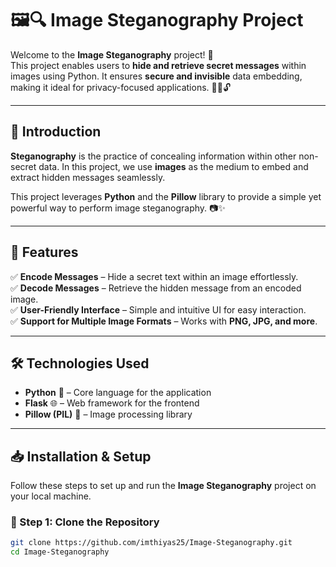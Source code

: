 # 🖼️🔍 Image Steganography Project  

Welcome to the **Image Steganography** project! 🎉  
This project enables users to **hide and retrieve secret messages** within images using Python. It ensures **secure and invisible** data embedding, making it ideal for privacy-focused applications. 🕵️‍♂️🔓  

---

## 🚀 Introduction  

**Steganography** is the practice of concealing information within other non-secret data. In this project, we use **images** as the medium to embed and extract hidden messages seamlessly.  

This project leverages **Python** and the **Pillow** library to provide a simple yet powerful way to perform image steganography. 📷✨  

---

## 🌟 Features  

✅ **Encode Messages** – Hide a secret text within an image effortlessly.  
✅ **Decode Messages** – Retrieve the hidden message from an encoded image.  
✅ **User-Friendly Interface** – Simple and intuitive UI for easy interaction.  
✅ **Support for Multiple Image Formats** – Works with **PNG, JPG, and more**.  

---

## 🛠️ Technologies Used  

- **Python** 🐍 – Core language for the application  
- **Flask** 🌐 – Web framework for the frontend  
- **Pillow (PIL)** 📸 – Image processing library  

---

## 📥 Installation & Setup  

Follow these steps to set up and run the **Image Steganography** project on your local machine.  

### 🔧 Step 1: Clone the Repository  
```sh
git clone https://github.com/imthiyas25/Image-Steganography.git
cd Image-Steganography
